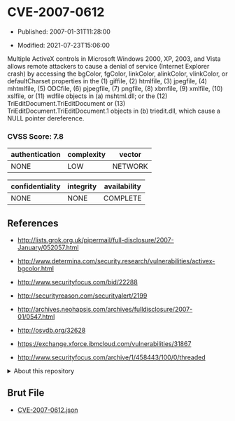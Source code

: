# CVE-2007-0612

- Published: 2007-01-31T11:28:00

- Modified: 2021-07-23T15:06:00

Multiple ActiveX controls in Microsoft Windows 2000, XP, 2003, and Vista allows remote attackers to cause a denial of service (Internet Explorer crash) by accessing the bgColor, fgColor, linkColor, alinkColor, vlinkColor, or defaultCharset properties in the (1) giffile, (2) htmlfile, (3) jpegfile, (4) mhtmlfile, (5) ODCfile, (6) pjpegfile, (7) pngfile, (8) xbmfile, (9) xmlfile, (10) xslfile, or (11) wdfile objects in (a) mshtml.dll; or the (12) TriEditDocument.TriEditDocument or (13) TriEditDocument.TriEditDocument.1 objects in (b) triedit.dll, which cause a NULL pointer dereference.

### CVSS Score: **7.8**

| authentication | complexity | vector |
| --- | --- | --- |
| NONE | LOW | NETWORK |

| confidentiality | integrity | availability |
| --- | --- | --- |
| NONE | NONE | COMPLETE |

## References

* http://lists.grok.org.uk/pipermail/full-disclosure/2007-January/052057.html

* http://www.determina.com/security.research/vulnerabilities/activex-bgcolor.html

* http://www.securityfocus.com/bid/22288

* http://securityreason.com/securityalert/2199

* http://archives.neohapsis.com/archives/fulldisclosure/2007-01/0547.html

* http://osvdb.org/32628

* https://exchange.xforce.ibmcloud.com/vulnerabilities/31867

* http://www.securityfocus.com/archive/1/458443/100/0/threaded

<details>
<summary>About this repository</summary> 

  This repository is part of the project [Live Hack CVE](https://github.com/Live-Hack-CVE). Main website can be found [www.live-hack.org](https://www.live-hack.org) 
  
  Made by [Sn0wAlice](https://github.com/Sn0wAlice) for the people that care about security and need to have a feed of the latest CVEs. Hope you enjoy it, don't forget to star the repo and follow me on [Twitter](https://twitter.com/Sn0wAlice) and [Github](https://github.com/Sn0wAlice). And that is my [personnal website](https://www.alice-snow.me/)

  - [Home Page](https://github.com/Live-Hack-CVE)
  - [Framework](https://github.com/Live-Hack-CVE/cve-framework)
  - [CVE database](https://github.com/Live-Hack-CVE/full_database)
  - [Changelog](https://github.com/Live-Hack-CVE/Changelog)
</details>

## Brut File

* [CVE-2007-0612.json](https://raw.githubusercontent.com/Live-Hack-CVE/full_database/main/cves/2007/CVE-2007-0612.json)

